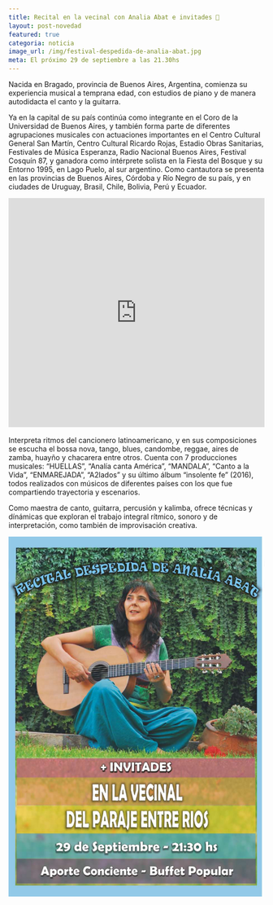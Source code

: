 ```yaml
---
title: Recital en la vecinal con Analia Abat e invitades 🎵
layout: post-novedad
featured: true
categoria: noticia
image_url: /img/festival-despedida-de-analia-abat.jpg
meta: El próximo 29 de septiembre a las 21.30hs
--- 
```




Nacida en Bragado, provincia de Buenos Aires, Argentina, comienza su experiencia musical a temprana edad, con estudios de piano y de manera autodidacta el canto y la guitarra.

Ya en la capital de su país continúa como integrante en el Coro de la Universidad de Buenos Aires, y también forma parte de diferentes agrupaciones musicales con actuaciones importantes en el Centro Cultural General San Martín, Centro Cultural Ricardo Rojas, Estadio Obras Sanitarias, Festivales de Música Esperanza, Radio Nacional Buenos Aires, Festival Cosquín 87, y ganadora como intérprete solista en la Fiesta del Bosque y su Entorno 1995, en Lago Puelo, al sur argentino. Como cantautora se presenta en las provincias de Buenos Aires, Córdoba y Río Negro de su país, y en ciudades de Uruguay, Brasil, Chile, Bolivia, Perú y Ecuador.

<iframe width="100%" height="450" scrolling="no" frameborder="no" allow="autoplay" src="https://w.soundcloud.com/player/?url=https%3A//api.soundcloud.com/users/27144181&color=%23141a27&auto_play=false&hide_related=false&show_comments=true&show_user=true&show_reposts=false&show_teaser=true"></iframe>

Interpreta ritmos del cancionero latinoamericano, y en sus composiciones se escucha el bossa nova, tango, blues, candombe, reggae, aires de zamba, huayño y chacarera entre otros.
Cuenta con 7 producciones musicales: “HUELLAS”, “Analía canta América”, “MANDALA”, “Canto a la Vida”, “ENMAREJADA”, “A2lados” y su último álbum “insolente fe” (2016), todos realizados con músicos de diferentes países con los que fue compartiendo trayectoria y escenarios.

Como maestra de canto, guitarra, percusión y kalimba, ofrece técnicas y dínámicas que exploran el trabajo integral rítmico, sonoro y de interpretación, como también de improvisación creativa.

<div style="position: relative;">
	<div class="gallery col-3">
		<a style="width: 100%;" href="/img/festival-despedida-de-analia-abat.jpg" data-fancybox="images" data-srcset="/img/festival-despedida-de-analia-abat.jpg" class="item-gallery">
			<img src="/img/festival-despedida-de-analia-abat.jpg" />
		</a>
	</div>
</div>